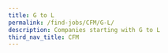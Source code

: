 ```yaml
---
title: G to L
permalink: /find-jobs/CFM/G-L/
description: Companies starting with G to L
third_nav_title: CFM
---
```


